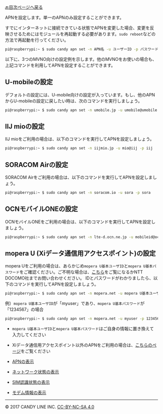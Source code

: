 [🔙目次ページへ戻る](README.md)

APNを設定します。単一のAPNのみ設定することができます。

すでにインターネットに接続できている状態でAPNを変更した場合、変更を反映させるためにはモジュールを再起動する必要があります。```sudo reboot```などの方法で再起動を行ってください。

```bash
pi@raspberrypi:~ $ sudo candy apn set -n APN名 -u ユーザーID -p パスワード
```

以下に、3つのMVNO向けの設定例を示します。他のMVNOをお使いの場合も、上記コマンドを利用してAPNを設定することができます。

## U-mobileの設定

デフォルトの設定には、U-mobile向けの設定が入っています。もし、他のAPNからU-mobileの設定に戻したい時は、次のコマンドを実行しましょう。

```bash
pi@raspberrypi:~ $ sudo candy apn set -n umobile.jp -u umobile@umobile.jp -p umobile
```

## IIJ mioの設定

IIJ mioをご利用の場合は、以下のコマンドを実行してAPNを設定しましょう。

```bash
pi@raspberrypi:~ $ sudo candy apn set -n iijmio.jp -u mio@iij -p iij
```

## SORACOM Airの設定

SORACOM Airをご利用の場合は、以下のコマンドを実行してAPNを設定しましょう。

```bash
pi@raspberrypi:~ $ sudo candy apn set -n soracom.io -u sora -p sora
```

## OCNモバイルONEの設定

OCNモバイルONEをご利用の場合は、以下のコマンドを実行してAPNを設定しましょう。

```bash
pi@raspberrypi:~ $ sudo candy apn set -n lte-d.ocn.ne.jp -u mobileid@ocn -p mobile
```

## mopera U (Xiデータ通信用アクセスポイント)の設定

mopera Uをご利用の場合は、あらかじめ`mopera U基本ユーザID`と`mopera U基本パスワード`をご確認ください。ご不明な場合は、[こちら](https://www.mopera.net/manual/pcpda/option/index.html)をご覧になるかNTT DOCOMO社までお問い合わせください。
IDとパスワードがわかりましたら、以下のコマンドを実行してAPNを設定しましょう。

```bash
pi@raspberrypi:~ $ sudo candy apn set -n mopera.net -u mopera U基本ユーザID -p mopera U基本パスワード
```

例）`mopera U基本ユーザID`が「myuser」であり、`mopera U基本パスワード`が「1234567」の場合
```bash
pi@raspberrypi:~ $ sudo candy apn set -n mopera.net -u myuser -p 1234567
```

* `mopera U基本ユーザID`と`mopera U基本パスワード`はご自身の情報に置き換えて入力してください
* Xiデータ通信用アクセスポイント以外のAPNをご利用の場合は、[こちらのページ](https://start.mopera.net/contents/noauth/access/accessPc.html)をご覧ください

* [APNの表示](APNの表示.md)
* [ネットワーク状態の表示](ネットワーク状態の表示.md)
* [SIM認識状態の表示](SIM認識状態の表示.md)
* [モデム情報の表示](モデム情報の表示.md)

---
© 2017 CANDY LINE INC. [CC-BY-NC-SA 4.0](https://creativecommons.org/licenses/by-nc-sa/4.0/)
